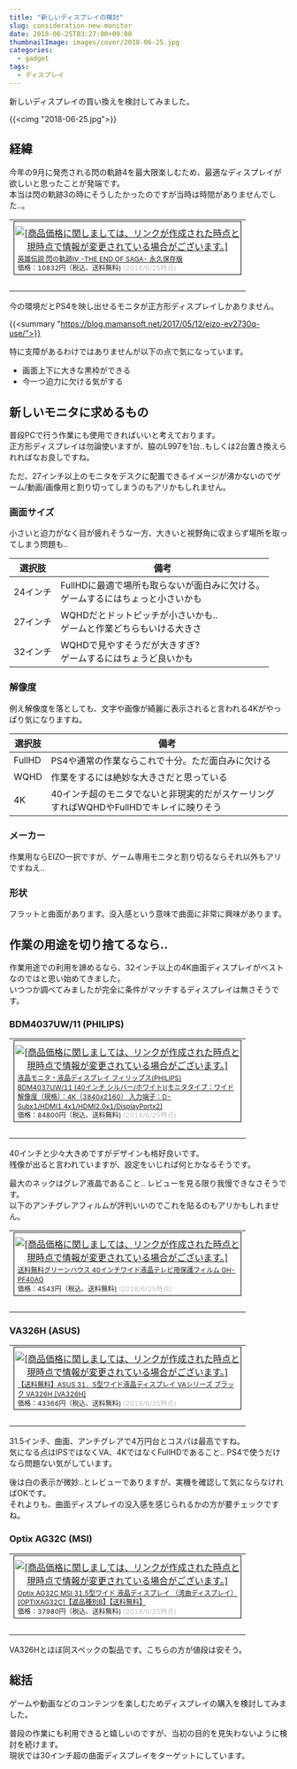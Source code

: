 ```yaml
---
title: "新しいディスプレイの検討"
slug: consideration-new-monitor
date: 2018-06-25T03:27:00+09:00
thumbnailImage: images/cover/2018-06-25.jpg
categories:
  - gadget
tags:
  - ディスプレイ
---
```


新しいディスプレイの買い換えを検討してみました。

<!--more-->

{{<cimg "2018-06-25.jpg">}}

<!--toc-->


経緯
----

今年の9月に発売される閃の軌跡4を最大限楽しむため、最適なディスプレイが欲しいと思ったことが発端です。  
本当は閃の軌跡3の時にそうしたかったのですが当時は時間がありませんでした..。

<table border="0" cellpadding="0" cellspacing="0"><tr><td><div style="border:1px solid #000000;background-color:#FFFFFF;width:410px;margin:0px;padding-top:6px;text-align:center;overflow:auto;"><a href="https://hb.afl.rakuten.co.jp/hgc/0bb611af.8b747228.0bb611b0.b536e084/?pc=https%3A%2F%2Fitem.rakuten.co.jp%2Fbook%2F15502903%2F&m=http%3A%2F%2Fm.rakuten.co.jp%2Fbook%2Fi%2F19157017%2F&link_type=picttext&ut=eyJwYWdlIjoiaXRlbSIsInR5cGUiOiJwaWN0dGV4dCIsInNpemUiOiI0MDB4NDAwIiwibmFtIjoxLCJuYW1wIjoiZG93biIsImNvbSI6MSwiY29tcCI6ImRvd24iLCJwcmljZSI6MSwiYm9yIjoxLCJjb2wiOjB9" target="_blank" rel="nofollow" style="word-wrap:break-word;"  ><img src="https://hbb.afl.rakuten.co.jp/hgb/0bb611af.8b747228.0bb611b0.b536e084/?me_id=1213310&item_id=19157017&m=https%3A%2F%2Fthumbnail.image.rakuten.co.jp%2F%400_mall%2Fbook%2Fcabinet%2F6949%2F4956027126949.jpg%3F_ex%3D80x80&pc=https%3A%2F%2Fthumbnail.image.rakuten.co.jp%2F%400_mall%2Fbook%2Fcabinet%2F6949%2F4956027126949.jpg%3F_ex%3D400x400&s=400x400&t=picttext" border="0" style="margin:2px" alt="[商品価格に関しましては、リンクが作成された時点と現時点で情報が変更されている場合がございます。]" title="[商品価格に関しましては、リンクが作成された時点と現時点で情報が変更されている場合がございます。]"></a><p style="font-size:12px;line-height:1.4em;text-align:left;margin:0px;padding:2px 6px;word-wrap:break-word"><a href="https://hb.afl.rakuten.co.jp/hgc/0bb611af.8b747228.0bb611b0.b536e084/?pc=https%3A%2F%2Fitem.rakuten.co.jp%2Fbook%2F15502903%2F&m=http%3A%2F%2Fm.rakuten.co.jp%2Fbook%2Fi%2F19157017%2F&link_type=picttext&ut=eyJwYWdlIjoiaXRlbSIsInR5cGUiOiJwaWN0dGV4dCIsInNpemUiOiI0MDB4NDAwIiwibmFtIjoxLCJuYW1wIjoiZG93biIsImNvbSI6MSwiY29tcCI6ImRvd24iLCJwcmljZSI6MSwiYm9yIjoxLCJjb2wiOjB9" target="_blank" rel="nofollow" style="word-wrap:break-word;"  >英雄伝説 閃の軌跡IV -THE END OF SAGA- 永久保存版</a><br><span >価格：10832円（税込、送料無料)</span> <span style="color:#BBB">(2018/6/25時点)</span></p></div><br><p style="font-size:12px;line-height:1.4em;margin:5px;word-wrap:break-word"></p></td></tr></table>

今の環境だとPS4を映し出せるモニタが正方形ディスプレイしかありません。

{{<summary "https://blog.mamansoft.net/2017/05/12/eizo-ev2730q-use/">}}

特に支障があるわけではありませんが以下の点で気になっています。

* 画面上下に大きな黒枠ができる
* 今一つ迫力に欠ける気がする


新しいモニタに求めるもの
------------------------

普段PCで行う作業にも使用できればいいと考えております。  
正方形ディスプレイは勿論使いますが、脇のL997を1台..もしくは2台置き換えられればなお良しですね。

ただ、27インチ以上のモニタをデスクに配置できるイメージが沸かないのでゲーム/動画/画像用と割り切ってしまうのもアリかもしれません。


### 画面サイズ

小さいと迫力がなく目が疲れそうな一方、大きいと視野角に収まらず場所を取ってしまう問題も..

| 選択肢     | 備考                                                                               |
| ---------- | ---------------------------------------------------------------------------------- |
| 24インチ   | FullHDに最適で場所も取らないが面白みに欠ける。<br>ゲームするにはちょっと小さいかも |
| 27インチ   | WQHDだとドットピッチが小さいかも..<br>ゲームと作業どちらもいける大きさ             |
| 32インチ   | WQHDで見やすそうだが大きすぎ?<br>ゲームするにはちょうど良いかも                    |


### 解像度

例え解像度を落としても、文字や画像が綺麗に表示されると言われる4Kがやっぱり気になりますね。

| 選択肢   | 備考                                                                                     |
| -------- | ---------------------------------------------------------------------------------------- |
| FullHD   | PS4や通常の作業ならこれで十分。ただ面白みに欠ける                                        |
| WQHD     | 作業をするには絶妙な大きさだと思っている                                                 |
| 4K       | 40インチ超のモニタでないと非現実的だがスケーリングすればWQHDやFullHDでキレイに映りそう   |


### メーカー

作業用ならEIZO一択ですが、ゲーム専用モニタと割り切るならそれ以外もアリですねえ..  


### 形状

フラットと曲面があります。没入感という意味で曲面に非常に興味があります。


作業の用途を切り捨てるなら..
----------------------------

作業用途での利用を諦めるなら、32インチ以上の4K曲面ディスプレイがベストなのではと思い始めてきました。  
いつつか調べてみましたが完全に条件がマッチするディスプレイは無さそうです。


### BDM4037UW/11 (PHILIPS)

<table border="0" cellpadding="0" cellspacing="0"><tr><td><div style="border:1px solid #000000;background-color:#FFFFFF;width:410px;margin:0px;padding-top:6px;text-align:center;overflow:auto;"><a href="https://hb.afl.rakuten.co.jp/hgc/0bde1533.287bdfe3.0bde1534.9c743b8f/?pc=https%3A%2F%2Fitem.rakuten.co.jp%2Fapplied2%2F0609585250048%2F&m=http%3A%2F%2Fm.rakuten.co.jp%2Fapplied2%2Fi%2F11240879%2F&link_type=picttext&ut=eyJwYWdlIjoiaXRlbSIsInR5cGUiOiJwaWN0dGV4dCIsInNpemUiOiI0MDB4NDAwIiwibmFtIjoxLCJuYW1wIjoiZG93biIsImNvbSI6MSwiY29tcCI6ImRvd24iLCJwcmljZSI6MSwiYm9yIjoxLCJjb2wiOjB9" target="_blank" rel="nofollow" style="word-wrap:break-word;"  ><img src="https://hbb.afl.rakuten.co.jp/hgb/0bde1533.287bdfe3.0bde1534.9c743b8f/?me_id=1207548&item_id=11240879&m=https%3A%2F%2Fthumbnail.image.rakuten.co.jp%2F%400_mall%2Fapplied2%2Fcabinet%2F2018%2F0609585250048.jpg%3F_ex%3D80x80&pc=https%3A%2F%2Fthumbnail.image.rakuten.co.jp%2F%400_mall%2Fapplied2%2Fcabinet%2F2018%2F0609585250048.jpg%3F_ex%3D400x400&s=400x400&t=picttext" border="0" style="margin:2px" alt="[商品価格に関しましては、リンクが作成された時点と現時点で情報が変更されている場合がございます。]" title="[商品価格に関しましては、リンクが作成された時点と現時点で情報が変更されている場合がございます。]"></a><p style="font-size:12px;line-height:1.4em;text-align:left;margin:0px;padding:2px 6px;word-wrap:break-word"><a href="https://hb.afl.rakuten.co.jp/hgc/0bde1533.287bdfe3.0bde1534.9c743b8f/?pc=https%3A%2F%2Fitem.rakuten.co.jp%2Fapplied2%2F0609585250048%2F&m=http%3A%2F%2Fm.rakuten.co.jp%2Fapplied2%2Fi%2F11240879%2F&link_type=picttext&ut=eyJwYWdlIjoiaXRlbSIsInR5cGUiOiJwaWN0dGV4dCIsInNpemUiOiI0MDB4NDAwIiwibmFtIjoxLCJuYW1wIjoiZG93biIsImNvbSI6MSwiY29tcCI6ImRvd24iLCJwcmljZSI6MSwiYm9yIjoxLCJjb2wiOjB9" target="_blank" rel="nofollow" style="word-wrap:break-word;"  >液晶モニタ・液晶ディスプレイ フィリップス(PHILIPS) BDM4037UW/11 (40インチ シルバー/ホワイト)(モニタタイプ：ワイド 解像度（規格）：4K（3840x2160） 入力端子：D-Subx1/HDMI1.4x1/HDMI2.0x1/DisplayPortx2)</a><br><span >価格：84800円（税込、送料無料)</span> <span style="color:#BBB">(2018/6/25時点)</span></p></div><br><p style="font-size:12px;line-height:1.4em;margin:5px;word-wrap:break-word"></p></td></tr></table>

40インチと少々大きめですがデザインも格好良いです。  
残像が出ると言われていますが、設定をいじれば何とかなるそうです。

最大のネックはグレア液晶であること.. レビューを見る限り我慢できなさそうです。  
以下のアンチグレアフィルムが評判いいのでこれを貼るのもアリかもしれません。

<table border="0" cellpadding="0" cellspacing="0"><tr><td><div style="border:1px solid #000000;background-color:#FFFFFF;width:410px;margin:0px;padding-top:6px;text-align:center;overflow:auto;"><a href="https://hb.afl.rakuten.co.jp/hgc/16ccba82.7fa576f0.16ccba83.6cfbd8b9/?pc=https%3A%2F%2Fitem.rakuten.co.jp%2Fjyp-shop%2F4511677064517-r%2F&m=http%3A%2F%2Fm.rakuten.co.jp%2Fjyp-shop%2Fi%2F10036072%2F&link_type=picttext&ut=eyJwYWdlIjoiaXRlbSIsInR5cGUiOiJwaWN0dGV4dCIsInNpemUiOiI0MDB4NDAwIiwibmFtIjoxLCJuYW1wIjoiZG93biIsImNvbSI6MSwiY29tcCI6ImRvd24iLCJwcmljZSI6MSwiYm9yIjoxLCJjb2wiOjB9" target="_blank" rel="nofollow" style="word-wrap:break-word;"  ><img src="https://hbb.afl.rakuten.co.jp/hgb/16ccba82.7fa576f0.16ccba83.6cfbd8b9/?me_id=1307979&item_id=10036072&m=https%3A%2F%2Fthumbnail.image.rakuten.co.jp%2F%400_mall%2Fjyp-shop%2Fcabinet%2Fitem20151001%2F4511677064517.jpg%3F_ex%3D80x80&pc=https%3A%2F%2Fthumbnail.image.rakuten.co.jp%2F%400_mall%2Fjyp-shop%2Fcabinet%2Fitem20151001%2F4511677064517.jpg%3F_ex%3D400x400&s=400x400&t=picttext" border="0" style="margin:2px" alt="[商品価格に関しましては、リンクが作成された時点と現時点で情報が変更されている場合がございます。]" title="[商品価格に関しましては、リンクが作成された時点と現時点で情報が変更されている場合がございます。]"></a><p style="font-size:12px;line-height:1.4em;text-align:left;margin:0px;padding:2px 6px;word-wrap:break-word"><a href="https://hb.afl.rakuten.co.jp/hgc/16ccba82.7fa576f0.16ccba83.6cfbd8b9/?pc=https%3A%2F%2Fitem.rakuten.co.jp%2Fjyp-shop%2F4511677064517-r%2F&m=http%3A%2F%2Fm.rakuten.co.jp%2Fjyp-shop%2Fi%2F10036072%2F&link_type=picttext&ut=eyJwYWdlIjoiaXRlbSIsInR5cGUiOiJwaWN0dGV4dCIsInNpemUiOiI0MDB4NDAwIiwibmFtIjoxLCJuYW1wIjoiZG93biIsImNvbSI6MSwiY29tcCI6ImRvd24iLCJwcmljZSI6MSwiYm9yIjoxLCJjb2wiOjB9" target="_blank" rel="nofollow" style="word-wrap:break-word;"  >送料無料グリーンハウス 40インチワイド液晶テレビ用保護フィルム GH-PF40AG</a><br><span >価格：4543円（税込、送料無料)</span> <span style="color:#BBB">(2018/6/25時点)</span></p></div><br><p style="font-size:12px;line-height:1.4em;margin:5px;word-wrap:break-word"></p></td></tr></table>


### VA326H (ASUS)

<table border="0" cellpadding="0" cellspacing="0"><tr><td><div style="border:1px solid #000000;background-color:#FFFFFF;width:410px;margin:0px;padding-top:6px;text-align:center;overflow:auto;"><a href="https://hb.afl.rakuten.co.jp/hgc/0f1c90ac.bfc438dc.0f1c90ad.ea632fab/?pc=https%3A%2F%2Fitem.rakuten.co.jp%2Fedion%2F4712900634297%2F&m=http%3A%2F%2Fm.rakuten.co.jp%2Fedion%2Fi%2F10418844%2F&link_type=picttext&ut=eyJwYWdlIjoiaXRlbSIsInR5cGUiOiJwaWN0dGV4dCIsInNpemUiOiI0MDB4NDAwIiwibmFtIjoxLCJuYW1wIjoiZG93biIsImNvbSI6MSwiY29tcCI6ImRvd24iLCJwcmljZSI6MSwiYm9yIjoxLCJjb2wiOjB9" target="_blank" rel="nofollow" style="word-wrap:break-word;"  ><img src="https://hbb.afl.rakuten.co.jp/hgb/0f1c90ac.bfc438dc.0f1c90ad.ea632fab/?me_id=1272415&item_id=10418844&m=https%3A%2F%2Fthumbnail.image.rakuten.co.jp%2F%400_mall%2Fedion%2Fcabinet%2Fgoods%2Fll%2Fimg_158%2F4712900634297_ll.jpg%3F_ex%3D80x80&pc=https%3A%2F%2Fthumbnail.image.rakuten.co.jp%2F%400_mall%2Fedion%2Fcabinet%2Fgoods%2Fll%2Fimg_158%2F4712900634297_ll.jpg%3F_ex%3D400x400&s=400x400&t=picttext" border="0" style="margin:2px" alt="[商品価格に関しましては、リンクが作成された時点と現時点で情報が変更されている場合がございます。]" title="[商品価格に関しましては、リンクが作成された時点と現時点で情報が変更されている場合がございます。]"></a><p style="font-size:12px;line-height:1.4em;text-align:left;margin:0px;padding:2px 6px;word-wrap:break-word"><a href="https://hb.afl.rakuten.co.jp/hgc/0f1c90ac.bfc438dc.0f1c90ad.ea632fab/?pc=https%3A%2F%2Fitem.rakuten.co.jp%2Fedion%2F4712900634297%2F&m=http%3A%2F%2Fm.rakuten.co.jp%2Fedion%2Fi%2F10418844%2F&link_type=picttext&ut=eyJwYWdlIjoiaXRlbSIsInR5cGUiOiJwaWN0dGV4dCIsInNpemUiOiI0MDB4NDAwIiwibmFtIjoxLCJuYW1wIjoiZG93biIsImNvbSI6MSwiY29tcCI6ImRvd24iLCJwcmljZSI6MSwiYm9yIjoxLCJjb2wiOjB9" target="_blank" rel="nofollow" style="word-wrap:break-word;"  >【送料無料】ASUS 31．5型ワイド液晶ディスプレイ VAシリーズ ブラック VA326H [VA326H]</a><br><span >価格：43366円（税込、送料無料)</span> <span style="color:#BBB">(2018/6/25時点)</span></p></div><br><p style="font-size:12px;line-height:1.4em;margin:5px;word-wrap:break-word"></p></td></tr></table>

31.5インチ、曲面、アンチグレアで4万円台とコスパは最高ですね。  
気になる点はIPSではなくVA、4KではなくFullHDであること.. PS4で使うだけなら問題ない気がしています。

後は白の表示が微妙..とレビューでありますが、実機を確認して気にならなければOKです。  
それよりも、曲面ディスプレイの没入感を感じられるかの方が要チェックですね。


### Optix AG32C (MSI)

<table border="0" cellpadding="0" cellspacing="0"><tr><td><div style="border:1px solid #000000;background-color:#FFFFFF;width:410px;margin:0px;padding-top:6px;text-align:center;overflow:auto;"><a href="https://hb.afl.rakuten.co.jp/hgc/0b6fa604.dcc2d754.0b6fa605.dc4d2e1e/?pc=https%3A%2F%2Fitem.rakuten.co.jp%2Fjism%2F4537694252348-44-25555-n%2F&m=http%3A%2F%2Fm.rakuten.co.jp%2Fjism%2Fi%2F11934226%2F&link_type=picttext&ut=eyJwYWdlIjoiaXRlbSIsInR5cGUiOiJwaWN0dGV4dCIsInNpemUiOiI0MDB4NDAwIiwibmFtIjoxLCJuYW1wIjoiZG93biIsImNvbSI6MSwiY29tcCI6ImRvd24iLCJwcmljZSI6MSwiYm9yIjoxLCJjb2wiOjB9" target="_blank" rel="nofollow" style="word-wrap:break-word;"  ><img src="https://hbb.afl.rakuten.co.jp/hgb/0b6fa604.dcc2d754.0b6fa605.dc4d2e1e/?me_id=1206032&item_id=11934226&m=https%3A%2F%2Fthumbnail.image.rakuten.co.jp%2F%400_mall%2Fjism%2Fcabinet%2F0747%2F4537694252348.jpg%3F_ex%3D80x80&pc=https%3A%2F%2Fthumbnail.image.rakuten.co.jp%2F%400_mall%2Fjism%2Fcabinet%2F0747%2F4537694252348.jpg%3F_ex%3D400x400&s=400x400&t=picttext" border="0" style="margin:2px" alt="[商品価格に関しましては、リンクが作成された時点と現時点で情報が変更されている場合がございます。]" title="[商品価格に関しましては、リンクが作成された時点と現時点で情報が変更されている場合がございます。]"></a><p style="font-size:12px;line-height:1.4em;text-align:left;margin:0px;padding:2px 6px;word-wrap:break-word"><a href="https://hb.afl.rakuten.co.jp/hgc/0b6fa604.dcc2d754.0b6fa605.dc4d2e1e/?pc=https%3A%2F%2Fitem.rakuten.co.jp%2Fjism%2F4537694252348-44-25555-n%2F&m=http%3A%2F%2Fm.rakuten.co.jp%2Fjism%2Fi%2F11934226%2F&link_type=picttext&ut=eyJwYWdlIjoiaXRlbSIsInR5cGUiOiJwaWN0dGV4dCIsInNpemUiOiI0MDB4NDAwIiwibmFtIjoxLCJuYW1wIjoiZG93biIsImNvbSI6MSwiY29tcCI6ImRvd24iLCJwcmljZSI6MSwiYm9yIjoxLCJjb2wiOjB9" target="_blank" rel="nofollow" style="word-wrap:break-word;"  >Optix AG32C MSI 31.5型ワイド 液晶ディスプレイ （湾曲ディスプレイ） [OPTIXAG32C]【返品種別B】【送料無料】</a><br><span >価格：37980円（税込、送料無料)</span> <span style="color:#BBB">(2018/6/25時点)</span></p></div><br><p style="font-size:12px;line-height:1.4em;margin:5px;word-wrap:break-word"></p></td></tr></table>

VA326Hとほぼ同スペックの製品です。こちらの方が値段は安そう。


総括
----

ゲームや動画などのコンテンツを楽しむためディスプレイの購入を検討してみました。

普段の作業にも利用できると嬉しいのですが、当初の目的を見失わないように検討を続けます。  
現状では30インチ超の曲面ディスプレイをターゲットにしています。

